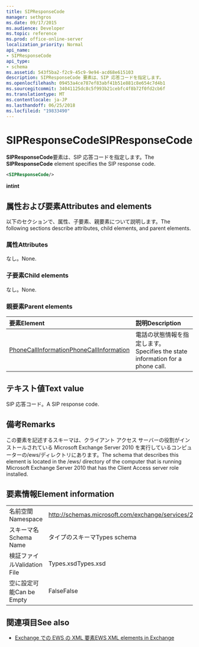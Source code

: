 ```yaml
---
title: SIPResponseCode
manager: sethgros
ms.date: 09/17/2015
ms.audience: Developer
ms.topic: reference
ms.prod: office-online-server
localization_priority: Normal
api_name:
- SIPResponseCode
api_type:
- schema
ms.assetid: 543f5ba2-f2c9-45c9-9e94-acd68e615103
description: SIPResponseCode 要素は、SIP 応答コードを指定します。
ms.openlocfilehash: 09453a4ce787ef83abf41b51e881c8e654c7d4b1
ms.sourcegitcommit: 34041125dc8c5f993b21cebfc4f8b72f0fd2cb6f
ms.translationtype: MT
ms.contentlocale: ja-JP
ms.lasthandoff: 06/25/2018
ms.locfileid: "19833490"
---
```

# <a name="sipresponsecode"></a><span data-ttu-id="b8730-103">SIPResponseCode</span><span class="sxs-lookup"><span data-stu-id="b8730-103">SIPResponseCode</span></span>

<span data-ttu-id="b8730-104">**SIPResponseCode**要素は、SIP 応答コードを指定します。</span><span class="sxs-lookup"><span data-stu-id="b8730-104">The **SIPResponseCode** element specifies the SIP response code.</span></span> 
  
```xml
<SIPResponseCode/>
```

 <span data-ttu-id="b8730-105">**int**</span><span class="sxs-lookup"><span data-stu-id="b8730-105">**int**</span></span>
## <a name="attributes-and-elements"></a><span data-ttu-id="b8730-106">属性および要素</span><span class="sxs-lookup"><span data-stu-id="b8730-106">Attributes and elements</span></span>

<span data-ttu-id="b8730-107">以下のセクションで、属性、子要素、親要素について説明します。</span><span class="sxs-lookup"><span data-stu-id="b8730-107">The following sections describe attributes, child elements, and parent elements.</span></span>
  
### <a name="attributes"></a><span data-ttu-id="b8730-108">属性</span><span class="sxs-lookup"><span data-stu-id="b8730-108">Attributes</span></span>

<span data-ttu-id="b8730-109">なし。</span><span class="sxs-lookup"><span data-stu-id="b8730-109">None.</span></span>
  
### <a name="child-elements"></a><span data-ttu-id="b8730-110">子要素</span><span class="sxs-lookup"><span data-stu-id="b8730-110">Child elements</span></span>

<span data-ttu-id="b8730-111">なし。</span><span class="sxs-lookup"><span data-stu-id="b8730-111">None.</span></span>
  
### <a name="parent-elements"></a><span data-ttu-id="b8730-112">親要素</span><span class="sxs-lookup"><span data-stu-id="b8730-112">Parent elements</span></span>

|<span data-ttu-id="b8730-113">**要素**</span><span class="sxs-lookup"><span data-stu-id="b8730-113">**Element**</span></span>|<span data-ttu-id="b8730-114">**説明**</span><span class="sxs-lookup"><span data-stu-id="b8730-114">**Description**</span></span>|
|:-----|:-----|
|[<span data-ttu-id="b8730-115">PhoneCallInformation</span><span class="sxs-lookup"><span data-stu-id="b8730-115">PhoneCallInformation</span></span>](phonecallinformation.md) <br/> |<span data-ttu-id="b8730-116">電話の状態情報を指定します。</span><span class="sxs-lookup"><span data-stu-id="b8730-116">Specifies the state information for a phone call.</span></span>  <br/> |
   
## <a name="text-value"></a><span data-ttu-id="b8730-117">テキスト値</span><span class="sxs-lookup"><span data-stu-id="b8730-117">Text value</span></span>

<span data-ttu-id="b8730-118">SIP 応答コード。</span><span class="sxs-lookup"><span data-stu-id="b8730-118">A SIP response code.</span></span>
  
## <a name="remarks"></a><span data-ttu-id="b8730-119">備考</span><span class="sxs-lookup"><span data-stu-id="b8730-119">Remarks</span></span>

<span data-ttu-id="b8730-120">この要素を記述するスキーマは、クライアント アクセス サーバーの役割がインストールされている Microsoft Exchange Server 2010 を実行しているコンピューターの/ews/ディレクトリにあります。</span><span class="sxs-lookup"><span data-stu-id="b8730-120">The schema that describes this element is located in the /ews/ directory of the computer that is running Microsoft Exchange Server 2010 that has the Client Access server role installed.</span></span>
  
## <a name="element-information"></a><span data-ttu-id="b8730-121">要素情報</span><span class="sxs-lookup"><span data-stu-id="b8730-121">Element information</span></span>

|||
|:-----|:-----|
|<span data-ttu-id="b8730-122">名前空間</span><span class="sxs-lookup"><span data-stu-id="b8730-122">Namespace</span></span>  <br/> |http://schemas.microsoft.com/exchange/services/2006/types  <br/> |
|<span data-ttu-id="b8730-123">スキーマ名</span><span class="sxs-lookup"><span data-stu-id="b8730-123">Schema Name</span></span>  <br/> |<span data-ttu-id="b8730-124">タイプのスキーマ</span><span class="sxs-lookup"><span data-stu-id="b8730-124">Types schema</span></span>  <br/> |
|<span data-ttu-id="b8730-125">検証ファイル</span><span class="sxs-lookup"><span data-stu-id="b8730-125">Validation File</span></span>  <br/> |<span data-ttu-id="b8730-126">Types.xsd</span><span class="sxs-lookup"><span data-stu-id="b8730-126">Types.xsd</span></span>  <br/> |
|<span data-ttu-id="b8730-127">空に設定可能</span><span class="sxs-lookup"><span data-stu-id="b8730-127">Can be Empty</span></span>  <br/> |<span data-ttu-id="b8730-128">False</span><span class="sxs-lookup"><span data-stu-id="b8730-128">False</span></span>  <br/> |
   
## <a name="see-also"></a><span data-ttu-id="b8730-129">関連項目</span><span class="sxs-lookup"><span data-stu-id="b8730-129">See also</span></span>



- [<span data-ttu-id="b8730-130">Exchange での EWS の XML 要素</span><span class="sxs-lookup"><span data-stu-id="b8730-130">EWS XML elements in Exchange</span></span>](ews-xml-elements-in-exchange.md)

